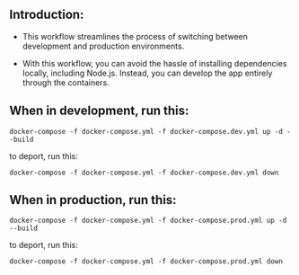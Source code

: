 ## Introduction:

- This workflow streamlines the process of switching between development and production environments.

- With this workflow, you can avoid the hassle of installing dependencies locally, including Node.js. Instead, you can develop the app entirely through the containers.

## When in development, run this:

```docker-compose -f docker-compose.yml -f docker-compose.dev.yml up -d --build```


to deport, run this:

```docker-compose -f docker-compose.yml -f docker-compose.dev.yml down```


## When in production, run this:

```docker-compose -f docker-compose.yml -f docker-compose.prod.yml up -d --build```

to deport, run this:

```docker-compose -f docker-compose.yml -f docker-compose.prod.yml down```
